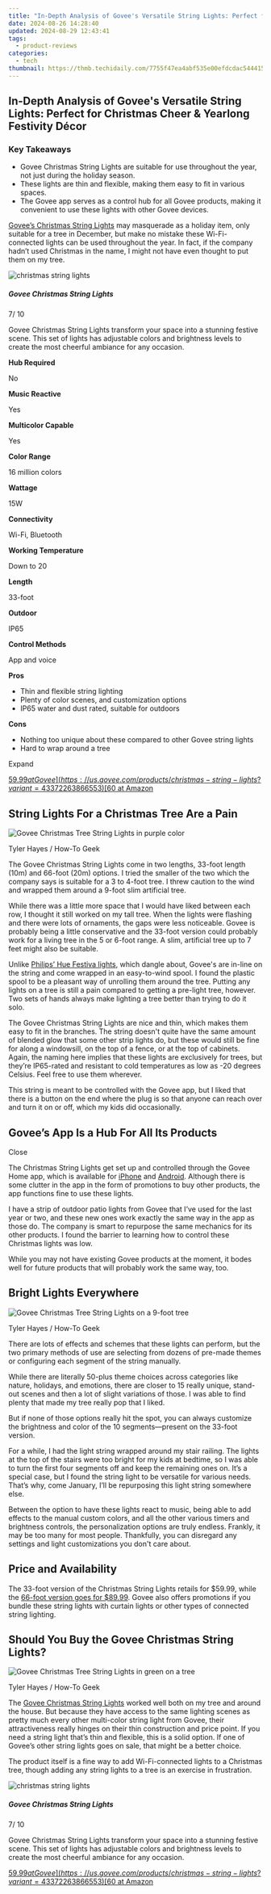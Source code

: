```yaml
---
title: "In-Depth Analysis of Govee's Versatile String Lights: Perfect for Christmas Cheer & Yearlong Festivity Décor"
date: 2024-08-26 14:28:40
updated: 2024-08-29 12:43:41
tags:
  - product-reviews
categories:
  - tech
thumbnail: https://thmb.techidaily.com/7755f47ea4abf535e00efdcdac544415bc3009815aff334a960cff2517394707.png
---
```


## In-Depth Analysis of Govee's Versatile String Lights: Perfect for Christmas Cheer & Yearlong Festivity Décor

### Key Takeaways

* Govee Christmas String Lights are suitable for use throughout the year, not just during the holiday season.
* These lights are thin and flexible, making them easy to fit in various spaces.
* The Govee app serves as a control hub for all Govee products, making it convenient to use these lights with other Govee devices.

[Govee’s Christmas String Lights](https://www.amazon.com/Govee-Christmas-Decorations-Waterproof-Lighting/dp/B0CCYSDP2V?linkCode=df0&hvadid=675638092015&hvpos=&hvnetw=g&hvrand=840311576487904768&hvpone=&hvptwo=&hvqmt=&hvdev=c&hvdvcmdl=&hvlocint=&hvlocphy=9031266&hvtargid=pla-2246380467818&mcid=ae51b8fe163b34ad8c4b196c37e0bae7&th=1&tag=hotoge-20&ascsubtag=UUhtgUeUpU2001015&asc%5Frefurl=https%3A%2F%2Fwww.howtogeek.com%2Fgovee-christmas-string-lights-review%2F&asc%5Fcampaign=Affiliate) may masquerade as a holiday item, only suitable for a tree in December, but make no mistake these Wi-Fi-connected lights can be used throughout the year. In fact, if the company hadn’t used Christmas in the name, I might not have even thought to put them on my tree.

![christmas string lights](https://static1.howtogeekimages.com/wordpress/wp-content/uploads/2023/11/id-3_dad0d50b-e6f7-41d4-b970-5e813463a055_1800x1800.jpg) 

#####  Govee Christmas String Lights

7/ 10 

Govee Christmas String Lights transform your space into a stunning festive scene. This set of lights has adjustable colors and brightness levels to create the most cheerful ambiance for any occasion.

**Hub Required** 

 No 

**Music Reactive** 

 Yes 

**Multicolor Capable** 

 Yes 

**Color Range** 

 16 million colors 

**Wattage** 

 15W 

**Connectivity** 

 Wi-Fi, Bluetooth 

**Working Temperature** 

 Down to 20 

**Length** 

 33-foot 

**Outdoor** 

 IP65 

**Control Methods** 

 App and voice 

**Pros** 
* Thin and flexible string lighting
* Plenty of color scenes, and customization options
* IP65 water and dust rated, suitable for outdoors

**Cons** 
* Nothing too unique about these compared to other Govee string lights
* Hard to wrap around a tree

Expand 

[$59.99 at Govee](https://us.govee.com/products/christmas-string-lights?variant=43372263866553) [$60 at Amazon](https://www.amazon.com/Govee-Christmas-Decorations-Waterproof-Lighting/dp/B0CCYSDP2V?linkCode=df0&hvadid=675638092015&hvpos=&hvnetw=g&hvrand=840311576487904768&hvpone=&hvptwo=&hvqmt=&hvdev=c&hvdvcmdl=&hvlocint=&hvlocphy=9031266&hvtargid=pla-2246380467818&mcid=ae51b8fe163b34ad8c4b196c37e0bae7&th=1&tag=hotoge-20&ascsubtag=UUhtgUeUpU2001015&asc%5Frefurl=https%3A%2F%2Fwww.howtogeek.com%2Fgovee-christmas-string-lights-review%2F&asc%5Fcampaign=Affiliate) 

##  String Lights For a Christmas Tree Are a Pain

![Govee Christmas Tree String Lights in purple color](https://static1.howtogeekimages.com/wordpress/wp-content/uploads/wm/2023/11/govee-christmas-tree-string-lights-in-purple-color.jpg) 

Tyler Hayes / How-To Geek

 The Govee Christmas String Lights come in two lengths, 33-foot length (10m) and 66-foot (20m) options. I tried the smaller of the two which the company says is suitable for a 3 to 4-foot tree. I threw caution to the wind and wrapped them around a 9-foot slim artificial tree.

 While there was a little more space that I would have liked between each row, I thought it still worked on my tall tree. When the lights were flashing and there were lots of ornaments, the gaps were less noticeable. Govee is probably being a little conservative and the 33-foot version could probably work for a living tree in the 5 or 6-foot range. A slim, artificial tree up to 7 feet might also be suitable.

 Unlike [Philips’ Hue Festiva lights](https://www.amazon.com/dp/B0CGYJDTN7?th=1&tag=hotoge-20&ascsubtag=UUhtgUeUpU2001015&asc%5Frefurl=https%3A%2F%2Fwww.howtogeek.com%2Fgovee-christmas-string-lights-review%2F&asc%5Fcampaign=Affiliate), which dangle about, Govee's are in-line on the string and come wrapped in an easy-to-wind spool. I found the plastic spool to be a pleasant way of unrolling them around the tree. Putting any lights on a tree is still a pain compared to getting a pre-light tree, however. Two sets of hands always make lighting a tree better than trying to do it solo.

 The Govee Christmas String Lights are nice and thin, which makes them easy to fit in the branches. The string doesn't quite have the same amount of blended glow that some other strip lights do, but these would still be fine for along a windowsill, on the top of a fence, or at the top of cabinets. Again, the naming here implies that these lights are exclusively for trees, but they’re IP65-rated and resistant to cold temperatures as low as -20 degrees Celsius. Feel free to use them wherever.

 This string is meant to be controlled with the Govee app, but I liked that there is a button on the end where the plug is so that anyone can reach over and turn it on or off, which my kids did occasionally.

##  Govee’s App Is a Hub For All Its Products

Close 

 The Christmas String Lights get set up and controlled through the Govee Home app, which is available for [iPhone](https://apps.apple.com/us/app/govee-home/id1395696823) and [Android](https://www.anrdoezrs.net/links/3607085/type/dlg/sid/UUhtgUeUpU2001015/https://play.google.com/store/apps/details?id=com.govee.home&hl=en%5FUS&gl=US). Although there is some clutter in the app in the form of promotions to buy other products, the app functions fine to use these lights.

 I have a strip of outdoor patio lights from Govee that I’ve used for the last year or two, and these new ones work exactly the same way in the app as those do. The company is smart to repurpose the same mechanics for its other products. I found the barrier to learning how to control these Christmas lights was low.

 While you may not have existing Govee products at the moment, it bodes well for future products that will probably work the same way, too.

##  Bright Lights Everywhere

![Govee Christmas Tree String Lights on a 9-foot tree](https://static1.howtogeekimages.com/wordpress/wp-content/uploads/wm/2023/11/govee-christmas-tree-string-lights-on-a-9-foot-tree.jpg) 

Tyler Hayes / How-To Geek

 There are lots of effects and schemes that these lights can perform, but the two primary methods of use are selecting from dozens of pre-made themes or configuring each segment of the string manually.

 While there are literally 50-plus theme choices across categories like nature, holidays, and emotions, there are closer to 15 really unique, stand-out scenes and then a lot of slight variations of those. I was able to find plenty that made my tree really pop that I liked.

 But if none of those options really hit the spot, you can always customize the brightness and color of the 10 segments—present on the 33-foot version.

 For a while, I had the light string wrapped around my stair railing. The lights at the top of the stairs were too bright for my kids at bedtime, so I was able to turn the first four segments off and keep the remaining ones on. It’s a special case, but I found the string light to be versatile for various needs. That’s why, come January, I’ll be repurposing this light string somewhere else.

 Between the option to have these lights react to music, being able to add effects to the manual custom colors, and all the other various timers and brightness controls, the personalization options are truly endless. Frankly, it may be too many for most people. Thankfully, you can disregard any settings and light customizations you don't care about.

##  Price and Availability

 The 33-foot version of the Christmas String Lights retails for $59.99, while the [66-foot version goes for $89.99](https://us.govee.com/products/christmas-string-lights?variant=43372263899321). Govee also offers promotions if you bundle these string lights with curtain lights or other types of connected string lighting.

##  Should You Buy the Govee Christmas String Lights?

![Govee Christmas Tree String Lights in green on a tree](https://static1.howtogeekimages.com/wordpress/wp-content/uploads/wm/2023/11/govee-christmas-tree-string-lights-in-green-on-a-tree.JPG) 

Tyler Hayes / How-To Geek

 The [Govee Christmas String Lights](https://www.amazon.com/Govee-Christmas-Decorations-Waterproof-Lighting/dp/B0CCYSDP2V?linkCode=df0&hvadid=675638092015&hvpos=&hvnetw=g&hvrand=840311576487904768&hvpone=&hvptwo=&hvqmt=&hvdev=c&hvdvcmdl=&hvlocint=&hvlocphy=9031266&hvtargid=pla-2246380467818&mcid=ae51b8fe163b34ad8c4b196c37e0bae7&th=1&tag=hotoge-20&ascsubtag=UUhtgUeUpU2001015&asc%5Frefurl=https%3A%2F%2Fwww.howtogeek.com%2Fgovee-christmas-string-lights-review%2F&asc%5Fcampaign=Affiliate) worked well both on my tree and around the house. But because they have access to the same lighting scenes as pretty much every other multi-color string light from Govee, their attractiveness really hinges on their thin construction and price point. If you need a string light that’s thin and flexible, this is a solid option. If one of Govee’s other string lights goes on sale, that might be a better choice.

 The product itself is a fine way to add Wi-Fi-connected lights to a Christmas tree, though adding any string lights to a tree is an exercise in frustration.

![christmas string lights](https://static1.howtogeekimages.com/wordpress/wp-content/uploads/2023/11/id-3_dad0d50b-e6f7-41d4-b970-5e813463a055_1800x1800.jpg) 

#####  Govee Christmas String Lights

7/ 10 

Govee Christmas String Lights transform your space into a stunning festive scene. This set of lights has adjustable colors and brightness levels to create the most cheerful ambiance for any occasion.

[$59.99 at Govee](https://us.govee.com/products/christmas-string-lights?variant=43372263866553) [$60 at Amazon](https://www.amazon.com/Govee-Christmas-Decorations-Waterproof-Lighting/dp/B0CCYSDP2V?linkCode=df0&hvadid=675638092015&hvpos=&hvnetw=g&hvrand=840311576487904768&hvpone=&hvptwo=&hvqmt=&hvdev=c&hvdvcmdl=&hvlocint=&hvlocphy=9031266&hvtargid=pla-2246380467818&mcid=ae51b8fe163b34ad8c4b196c37e0bae7&th=1&tag=hotoge-20&ascsubtag=UUhtgUeUpU2001015&asc%5Frefurl=https%3A%2F%2Fwww.howtogeek.com%2Fgovee-christmas-string-lights-review%2F&asc%5Fcampaign=Affiliate)

<ins class="adsbygoogle"
     style="display:block"
     data-ad-format="autorelaxed"
     data-ad-client="ca-pub-7571918770474297"
     data-ad-slot="1223367746"></ins>



<ins class="adsbygoogle"
     style="display:block"
     data-ad-client="ca-pub-7571918770474297"
     data-ad-slot="8358498916"
     data-ad-format="auto"
     data-full-width-responsive="true"></ins>
